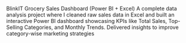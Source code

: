  BlinkIT Grocery Sales Dashboard (Power BI + Excel)
A complete data analysis project where I cleaned raw sales data in Excel and built an interactive Power BI dashboard showcasing KPIs like Total Sales, Top-Selling Categories, and Monthly Trends. Delivered insights to improve category-wise marketing strategies

